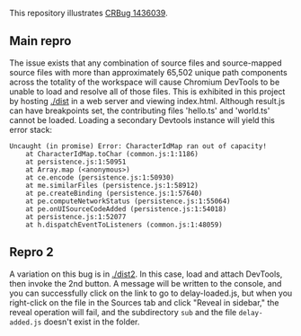 This repository illustrates [CRBug 1436039](https://crbug.com/1436039).

## Main repro

The issue exists that any combination of source files and source-mapped source files with more than approximately 65,502 unique path components across the totality of the workspace will cause Chromium DevTools to be unable to load and resolve all of those files. This is exhibited in this project by hosting [./dist](./dist) in a web server and viewing index.html. Although result.js can have breakpoints set, the contributing files 'hello.ts' and 'world.ts' cannot be loaded. Loading a secondary Devtools instance will yield this error stack:

```
Uncaught (in promise) Error: CharacterIdMap ran out of capacity!
    at CharacterIdMap.toChar (common.js:1:1186)
    at persistence.js:1:50951
    at Array.map (<anonymous>)
    at ce.encode (persistence.js:1:50930)
    at me.similarFiles (persistence.js:1:58912)
    at pe.createBinding (persistence.js:1:57640)
    at pe.computeNetworkStatus (persistence.js:1:55064)
    at pe.onUISourceCodeAdded (persistence.js:1:54018)
    at persistence.js:1:52077
    at h.dispatchEventToListeners (common.js:1:48059)
```

## Repro 2

A variation on this bug is in [./dist2](./dist2). In this case, load and attach DevTools, then invoke the 2nd button. A message will be written to the console, and you can successfully click on the link to go to delay-loaded.js, but when you right-click on the file in the Sources tab and click "Reveal in sidebar," the reveal operation will fail, and the subdirectory `sub` and the file `delay-added.js` doesn't exist in the folder.
